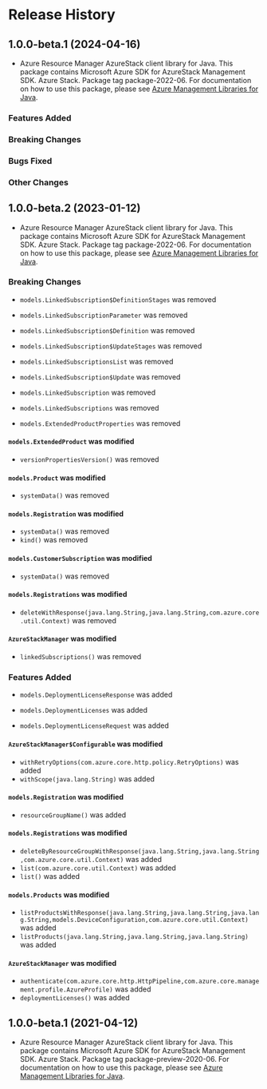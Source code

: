 # Release History

## 1.0.0-beta.1 (2024-04-16)

- Azure Resource Manager AzureStack client library for Java. This package contains Microsoft Azure SDK for AzureStack Management SDK. Azure Stack. Package tag package-2022-06. For documentation on how to use this package, please see [Azure Management Libraries for Java](https://aka.ms/azsdk/java/mgmt).

### Features Added

### Breaking Changes

### Bugs Fixed

### Other Changes

## 1.0.0-beta.2 (2023-01-12)

- Azure Resource Manager AzureStack client library for Java. This package contains Microsoft Azure SDK for AzureStack Management SDK. Azure Stack. Package tag package-2022-06. For documentation on how to use this package, please see [Azure Management Libraries for Java](https://aka.ms/azsdk/java/mgmt).

### Breaking Changes

* `models.LinkedSubscription$DefinitionStages` was removed

* `models.LinkedSubscriptionParameter` was removed

* `models.LinkedSubscription$Definition` was removed

* `models.LinkedSubscription$UpdateStages` was removed

* `models.LinkedSubscriptionsList` was removed

* `models.LinkedSubscription$Update` was removed

* `models.LinkedSubscription` was removed

* `models.LinkedSubscriptions` was removed

* `models.ExtendedProductProperties` was removed

#### `models.ExtendedProduct` was modified

* `versionPropertiesVersion()` was removed

#### `models.Product` was modified

* `systemData()` was removed

#### `models.Registration` was modified

* `systemData()` was removed
* `kind()` was removed

#### `models.CustomerSubscription` was modified

* `systemData()` was removed

#### `models.Registrations` was modified

* `deleteWithResponse(java.lang.String,java.lang.String,com.azure.core.util.Context)` was removed

#### `AzureStackManager` was modified

* `linkedSubscriptions()` was removed

### Features Added

* `models.DeploymentLicenseResponse` was added

* `models.DeploymentLicenses` was added

* `models.DeploymentLicenseRequest` was added

#### `AzureStackManager$Configurable` was modified

* `withRetryOptions(com.azure.core.http.policy.RetryOptions)` was added
* `withScope(java.lang.String)` was added

#### `models.Registration` was modified

* `resourceGroupName()` was added

#### `models.Registrations` was modified

* `deleteByResourceGroupWithResponse(java.lang.String,java.lang.String,com.azure.core.util.Context)` was added
* `list(com.azure.core.util.Context)` was added
* `list()` was added

#### `models.Products` was modified

* `listProductsWithResponse(java.lang.String,java.lang.String,java.lang.String,models.DeviceConfiguration,com.azure.core.util.Context)` was added
* `listProducts(java.lang.String,java.lang.String,java.lang.String)` was added

#### `AzureStackManager` was modified

* `authenticate(com.azure.core.http.HttpPipeline,com.azure.core.management.profile.AzureProfile)` was added
* `deploymentLicenses()` was added

## 1.0.0-beta.1 (2021-04-12)

- Azure Resource Manager AzureStack client library for Java. This package contains Microsoft Azure SDK for AzureStack Management SDK. Azure Stack. Package tag package-preview-2020-06. For documentation on how to use this package, please see [Azure Management Libraries for Java](https://aka.ms/azsdk/java/mgmt).
